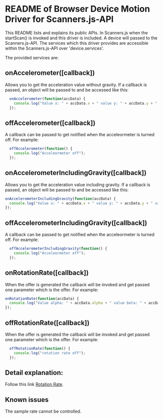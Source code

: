 README of Browser Device Motion Driver for Scanners.js-API
===========================================

This README lists and explains its public APIs.
In Scanners.js when the startScan() is invoked and this driver is included. A device will passed to the Scanners.js-API.
The services which this driver provides are accessible within the Scanners.js-API over 'device.services'.

The provided services are:

onAccelerometer([callback])
-----------------------
Allows you to get the acceleration value without gravity.
If a callback is passed, an object will be passed to and be accessed like this:
```javascript
  onAccelerometer(function(accData) {
    console.log("Value x: " + accData.x + " value y: " + accData.y + " value z: " + accData.z);
  });
```

offAccelerometer([callback])
-----------------------
A callback can be passed to get notified when the acceleormeter is turned off.
For example:
```javascript
  offAccelerometer(function() {
    console.log("Acceleormeter off");
  });
```

onAccelerometerIncludingGravity([callback])
-----------------------
Allows you to get the acceleration value including gravity.
If a callback is passed, an object will be passed to and be accessed like this:
```javascript
onAccelerometerIncludingGravity(function(accData) {
  console.log("Value x: " + accData.x + " value y: " + accData.y + " value z: " + accData.z);
});
```

offAccelerometerIncludingGravity([callback])
-----------------------
A callback can be passed to get notified when the acceleormeter is turned off.
For example:
```javascript
  offAccelerometerIncludingGravity(function() {
    console.log("Acceleormeter off");
  });
```

onRotationRate([callback])
-----------------------
When the offer is generated the callback will be invoked and get passed one
parameter which is the offer.
For example:
```javascript
onRotationRate(function(accData) {
  console.log("Value alpha: " + accData.alpha + " value beta: " + accData.beta + " value gamma: " + accData.gamma);
});
```

offRotationRate([callback])
-----------------------
When the offer is generated the callback will be invoked and get passed one
parameter which is the offer.
For example:
```javascript
  offRotationRate(function() {
    console.log("rotation rate off");
  });
```

Detail explanation:
------------------------------
Follow this link [Rotation Rate](http://www.html5rocks.com/en/tutorials/device/orientation/?redirect_from_locale=de).


Known issues
--------------
The sample rate cannot be controlled.
